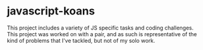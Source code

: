 # javascript-koans

This project includes a variety of JS specific tasks and coding challenges.
This project was worked on with a pair, and as such is representative of the kind of problems that I've tackled, but not of my solo work.
